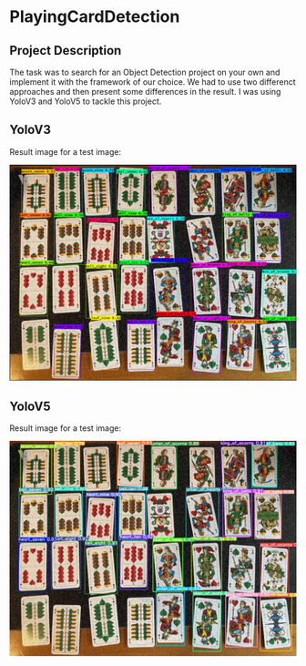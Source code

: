 # PlayingCardDetection

## Project Description
The task was to search for an Object Detection project on your own and implement it with the framework of our choice. We had to use two differenct approaches and then present some differences in the result. I was using YoloV3 and YoloV5 to tackle this project. 

## YoloV3
Result image for a test image:

![alt text](https://github.com/thurnbauermatthi/PlayingCardDetection/blob/main/detection_result_image_yolov3.PNG?raw=true)

## YoloV5
Result image for a test image:

![alt text](https://github.com/thurnbauermatthi/PlayingCardDetection/blob/main/detection_result_image_yolov5.jpg?raw=true)
